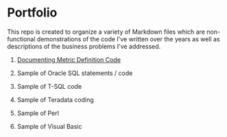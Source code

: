 # Portfolio

This repo is created to organize a variety of Markdown files which are non-functional demonstrations of the code I've written over the years as well as descriptions of the business problems I've addressed.

1)  [Documenting Metric Definition Code](https://github.com/andrea345/Portfolio/blob/master/Documenting_Metric_Code.RMD)

2)  Sample of Oracle SQL statements / code

3)  Sample of T-SQL code

4)  Sample of Teradata coding

5)  Sample of Perl

6)  Sample of Visual Basic

